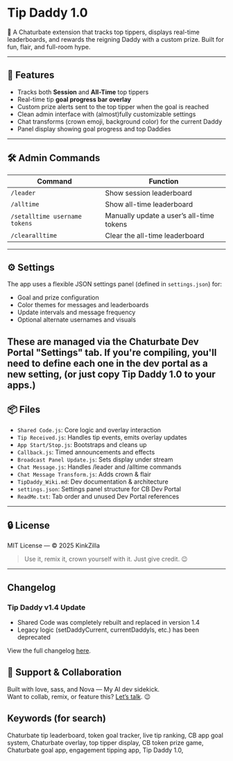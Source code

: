 # Tip Daddy 1.0

👑 A Chaturbate extension that tracks top tippers, displays real-time leaderboards, 
and rewards the reigning Daddy with a custom prize. Built for fun, flair, and full-room hype.

---

## 🚀 Features

- Tracks both **Session** and **All-Time** top tippers
- Real-time tip **goal progress bar overlay**
- Custom prize alerts sent to the top tipper when the goal is reached
- Clean admin interface with (almost)fully customizable settings
- Chat transforms (crown emoji, background color) for the current Daddy
- Panel display showing goal progress and top Daddies

---

## 🛠 Admin Commands

| Command | Function |
|--------|----------|
| `/leader` | Show session leaderboard |
| `/alltime` | Show all-time leaderboard |
| `/setalltime username tokens` | Manually update a user’s all-time tokens |
| `/clearalltime` | Clear the all-time leaderboard |

---

## ⚙️ Settings

The app uses a flexible JSON settings panel (defined in `settings.json`) for:

- Goal and prize configuration
- Color themes for messages and leaderboards
- Update intervals and message frequency
- Optional alternate usernames and visuals

These are managed via the Chaturbate Dev Portal "Settings" tab.
If you're compiling, you'll need to define each one in the dev portal as
a new setting, (or just copy Tip Daddy 1.0 to your apps.)
---

## 📦 Files

- `Shared Code.js`: Core logic and overlay interaction
- `Tip Received.js`: Handles tip events, emits overlay updates
- `App Start/Stop.js`: Bootstraps and cleans up
- `Callback.js`: Timed announcements and effects
- `Broadcast Panel Update.js`: Sets display under stream
- `Chat Message.js`: Handles /leader and /alltime commands
- `Chat Message Transform.js`: Adds crown & flair
- `TipDaddy_Wiki.md`: Dev documentation & architecture
- `settings.json`: Settings panel structure for CB Dev Portal
- `ReadMe.txt`: Tab order and unused Dev Portal references

---

## 🔒 License

MIT License — © 2025 KinkZilla

> Use it, remix it, crown yourself with it. Just give credit. 😉

---

## Changelog

### Tip Daddy v1.4 Update
- Shared Code was completely rebuilt and replaced in version 1.4
- Legacy logic (setDaddyCurrent, currentDaddyIs, etc.) has been deprecated




View the full changelog [here](./CHANGELOG.md).


## 💬 Support & Collaboration

Built with love, sass, and Nova — My AI dev sidekick.  
Want to collab, remix, or feature this? [Let’s talk](https://chaturbate.com/kink_zilla). 😉


## Keywords (for search)

Chaturbate tip leaderboard, token goal tracker, live tip ranking, CB app goal system, Chaturbate overlay, top tipper display, CB token prize game, Chaturbate goal app, engagement tipping app, Tip Daddy 1.0, 
